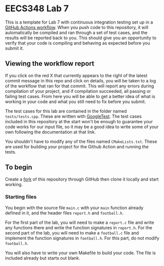 # EECS348 Lab 7

This is a template for Lab 7 with continuous integration testing set up in a
[GitHub Actions workflow](https://docs.github.com/en/actions/about-github-actions/understanding-github-actions).
When you push code to this repository, it will automatically be compiled and ran
through a set of test cases, and the results will be reported back to you. This
should give you an opportunity to verify that your code is compiling and
behaving as expected before you submit it.

## Viewing the workflow report

If you click on the red X that currently appears to the right of the latest
commit message in this repo and click on details, you will be taken to a log
of the workflow that ran for that commit. This will report any errors during
compilation of your project, and if compilation succeeded, all passing or
failing test cases. From here you will be able to get a better idea of what is
working in your code and what you still need to fix before you submit.

The test cases for this lab are contained in the folder named `tests/tests.cpp`.
These are written with [GoogleTest](https://github.com/google/googletest). The
test cases included in this repository at the start won't be enough to
guarantee your code works for our input file, so it may be a good idea to write
some of your own following the documentation at that link.

You shouldn't have to modify any of the files named `CMakeLists.txt`. These are
used for building your project for the Github Action and running the tests.

## To begin

Create a [fork](https://docs.github.com/en/pull-requests/collaborating-with-pull-requests/working-with-forks/fork-a-repo) of this repository through GitHub then clone it locally and start working.

### Starting files

You begin with the source file `main.c` with your `main` function already
defined in it, and the header files `report.h` and `football.h`.

For the first
part of the lab, you will need to make a `report.c` file and write any
functions there and write the function signatures in `report.h`. For the second
part of the lab, you will
need to make a `football.c` file and implement the function signatures in
`football.h`. For this part, do not modify `football.h`.

You will also have to write your own Makefile to build your code. The file is
included already but starts out blank.
